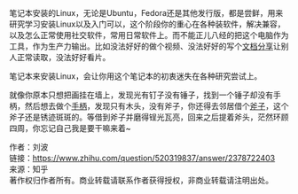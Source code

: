 笔记本安装的Linux，无论是Ubuntu，Fedora还是其他发行版，都是尝鲜，用来研究学习安装Linux以及入门可以，这个阶段你的重心在各种装软件，解决兼容，以及怎么正常使用社交软件，常用日常软件上。而不能正儿八经的把这个电脑作为工具，作为生产力输出。比如没法好好的做个视频、没法好好的写个[文档分享](https://www.zhihu.com/search?q=%E6%96%87%E6%A1%A3%E5%88%86%E4%BA%AB&search_source=Entity&hybrid_search_source=Entity&hybrid_search_extra=%7B%22sourceType%22%3A%22answer%22%2C%22sourceId%22%3A2378722403%7D)让别人正常读取，没法好好看片。

笔记本来安装Linux，会让你用这个笔记本的初衷迷失在各种研究尝试上。

就像你原本只想把画挂在墙上，发现光有钉子没有锤子，找到一个锤子却没有手柄，然后想去做个[手柄](https://www.zhihu.com/search?q=%E6%89%8B%E6%9F%84&search_source=Entity&hybrid_search_source=Entity&hybrid_search_extra=%7B%22sourceType%22%3A%22answer%22%2C%22sourceId%22%3A2378722403%7D)，发现只有木头，没有斧子，你还得去邻居借个[斧子](https://www.zhihu.com/search?q=%E6%96%A7%E5%AD%90&search_source=Entity&hybrid_search_source=Entity&hybrid_search_extra=%7B%22sourceType%22%3A%22answer%22%2C%22sourceId%22%3A2378722403%7D)，这个斧子还是锈迹斑斑的。等借到斧子并磨得锃光瓦亮，回来之后提着斧头，茫然环顾四周，你忘记自己我是要干嘛来着~

  
  
作者：刘波  
链接：https://www.zhihu.com/question/520319837/answer/2378722403  
来源：知乎  
著作权归作者所有。商业转载请联系作者获得授权，非商业转载请注明出处。